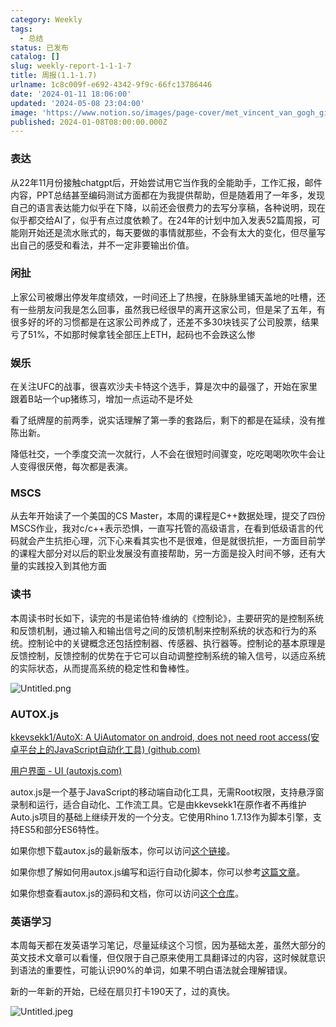 ```yaml
---
category: Weekly
tags:
  - 总结
status: 已发布
catalog: []
slug: weekly-report-1-1-1-7
title: 周报(1.1-1.7)
urlname: 1c8c009f-e692-4342-9f9c-66fc13786446
date: '2024-01-11 18:06:00'
updated: '2024-05-08 23:04:00'
image: 'https://www.notion.so/images/page-cover/met_vincent_van_gogh_ginoux.jpg'
published: 2024-01-08T08:00:00.000Z
---
```


### 表达


从22年11月份接触chatgpt后，开始尝试用它当作我的全能助手，工作汇报，邮件内容，PPT总结甚至编码测试方面都在为我提供帮助，但是随着用了一年多，发现自己的语言表达能力似乎在下降，以前还会很费力的去写分享稿，各种说明，现在似乎都交给AI了，似乎有点过度依赖了。在24年的计划中加入发表52篇周报，可能刚开始还是流水账式的，每天要做的事情就那些，不会有太大的变化，但尽量写出自己的感受和看法，并不一定非要输出价值。


### 闲扯


上家公司被爆出停发年度绩效，一时间还上了热搜，在脉脉里铺天盖地的吐槽，还有一些朋友问我是怎么回事，虽然我已经很早的离开这家公司，但是呆了五年，有很多好的坏的习惯都是在这家公司养成了，还差不多30块钱买了公司股票，结果亏了51%，不如那时候拿钱全部压上ETH，起码也不会跌这么惨


### 娱乐


在关注UFC的战事，很喜欢沙夫卡特这个选手，算是次中的最强了，开始在家里跟着B站一个up猪练习，增加一点运动不是坏处


看了纸牌屋的前两季，说实话理解了第一季的套路后，剩下的都是在延续，没有推陈出新。


降低社交，一个季度交流一次就行，人不会在很短时间骤变，吃吃喝喝吹吹牛会让人变得很厌倦，每次都是表演。


### MSCS


从去年开始读了一个美国的CS Master，本周的课程是C++数据处理，提交了四份MSCS作业，我对c/c++表示恐惧，一直写托管的高级语言，在看到低级语言的代码就会产生抗拒心理，沉下心来看其实也不是很难，但是就很抗拒，一方面目前学的课程大部分对以后的职业发展没有直接帮助，另一方面是投入时间不够，还有大量的实践投入到其他方面


### 读书


本周读书时长如下，读完的书是诺伯特·维纳的《控制论》，主要研究的是控制系统和反馈机制，通过输入和输出信号之间的反馈机制来控制系统的状态和行为的系统。控制论中的关键概念还包括控制器、传感器、执行器等。控制论的基本原理是反馈控制，反馈控制的优势在于它可以自动调整控制系统的输入信号，以适应系统的实际状态，从而提高系统的稳定性和鲁棒性。


![Untitled.png](https://prod-files-secure.s3.us-west-2.amazonaws.com/5d24fe63-e567-4804-86f9-9fdc62e13082/4d744901-b410-4924-8554-36cce6e9aab7/Untitled.png?X-Amz-Algorithm=AWS4-HMAC-SHA256&X-Amz-Content-Sha256=UNSIGNED-PAYLOAD&X-Amz-Credential=ASIAZI2LB466WAFCVLZW%2F20250222%2Fus-west-2%2Fs3%2Faws4_request&X-Amz-Date=20250222T213251Z&X-Amz-Expires=3600&X-Amz-Security-Token=IQoJb3JpZ2luX2VjEMr%2F%2F%2F%2F%2F%2F%2F%2F%2F%2FwEaCXVzLXdlc3QtMiJGMEQCIGcbC5ZUusrNXdrV2m4pkrI342glsRHVYFYkKtHoZhDVAiAJ0RjJyi7VzsK70nwgoSyx09KAgCj5lCqyILWFgupquyqIBAjy%2F%2F%2F%2F%2F%2F%2F%2F%2F%2F8BEAAaDDYzNzQyMzE4MzgwNSIMFVrgla4u%2BzRgwjxEKtwDt1rjVwaOqRZyG1T0YyJa7ZZXhT2EjQCCeHdiBrn%2B1PGkhuUh3Hre1CgcdUp83PVtIeDu74FgJnlZcxslngQrStCKp1D%2Fo9oSu86h02UJ3ltA04cLYUi%2FYDu7ftFtEj5MIo2Y7jkteW1DyNm68yjen%2FBdCCY6%2FLo%2BGoeb3xuo0D9gyNv5XQspO0aazRuLBGkW13IyteWGiW61RBNHM82gUaNG1pC227txKidG8Ei%2B2HlQBDmbkYuDw7lxk39aCiIz%2FMLQqHNyqK7R0eGOxbjIxZIpVMGe1X%2FAFe0kpnntlO87fLO57Kx2eakwrxG4YqcoqUVfN4Sow4idEdETp6n916ezruh5ixktxEYtDF6cMkPt5c%2Bvsg2i8v7bozWGcnupDZ3XpoWJEN%2B%2FGmujRs4UVhaRfURIXjH0Ekek96E8maO12s6dYwziKL1WHAEQIMYJX5ad0%2Bx61KzBekzmhl2tk2zqVbZ4vt8I4niH19t5XGJEwBbzCuTlAyzQe%2BnQCfCzDvG9d6Nszv7gH428dxI%2FWZKj0jQFIDjCzBwlmU8RnuMU83PJvwn89KOzw9xAHlv7cvhc7w9wvL4yznDZqIP0gasDkCUwDukZAoyh5NS3gn%2FiRDIM88Vsme8aL54wp5HovQY6pgEjdRIzmLwWkBuojnLg6UQTrUUQNcaa%2FGUcdhtxi7c70BwvNPHHljbk7P6kNrhB1wU6eglWmOejJtSRTJNqD5ZaoEHKiHLafTF4nDXgDBrZQa%2BNlOaAXN59FMBZDe198yV2CGtJRNvZQ%2FX4HrvPH%2BghXlFBRQaI03KXyTSVy68tWNGHWcjQIFYPs1Rz2iXPV7%2Bq2nUTf621QKOnPknJMCckbYjYaAC0&X-Amz-Signature=3c707d8cde4dc5c88426161e175cd676b3cb90666a6935f67ddd7b991b918c33&X-Amz-SignedHeaders=host&x-id=GetObject)


### AUTOX.js


[kkevsekk1/AutoX: A UiAutomator on android, does not need root access(安卓平台上的JavaScript自动化工具) (github.com)](https://github.com/kkevsekk1/AutoX)


[用户界面 - UI (autoxjs.com)](http://doc.autoxjs.com/#/ui)


autox.js是一个基于JavaScript的移动端自动化工具，无需Root权限，支持悬浮窗录制和运行，适合自动化、工作流工具。它是由kkevsekk1在原作者不再维护Auto.js项目的基础上继续开发的一个分支。它使用Rhino 1.7.13作为脚本引擎，支持ES5和部分ES6特性。


如果你想下载autox.js的最新版本，你可以访问[这个链接](https://github.com/kkevsekk1/AutoX/releases)。


如果你想了解如何用autox.js编写和运行自动化脚本，你可以参考[这篇文章](https://www.cnblogs.com/ghj1976/p/autoxjs.html)。


如果你想查看autox.js的源码和文档，你可以访问[这个仓库](https://github.com/kkevsekk1/AutoX)。


### 英语学习


本周每天都在发英语学习笔记，尽量延续这个习惯，因为基础太差，虽然大部分的英文技术文章可以看懂，但仅限于自己原来使用工具翻译过的内容，这时候就意识到语法的重要性，可能认识90%的单词，如果不明白语法就会理解错误。


新的一年新的开始，已经在扇贝打卡190天了，过的真快。


![Untitled.jpeg](https://prod-files-secure.s3.us-west-2.amazonaws.com/5d24fe63-e567-4804-86f9-9fdc62e13082/c04d3014-4bd3-4142-a613-19220f0a3512/Untitled.jpeg?X-Amz-Algorithm=AWS4-HMAC-SHA256&X-Amz-Content-Sha256=UNSIGNED-PAYLOAD&X-Amz-Credential=ASIAZI2LB466WAFCVLZW%2F20250222%2Fus-west-2%2Fs3%2Faws4_request&X-Amz-Date=20250222T213251Z&X-Amz-Expires=3600&X-Amz-Security-Token=IQoJb3JpZ2luX2VjEMr%2F%2F%2F%2F%2F%2F%2F%2F%2F%2FwEaCXVzLXdlc3QtMiJGMEQCIGcbC5ZUusrNXdrV2m4pkrI342glsRHVYFYkKtHoZhDVAiAJ0RjJyi7VzsK70nwgoSyx09KAgCj5lCqyILWFgupquyqIBAjy%2F%2F%2F%2F%2F%2F%2F%2F%2F%2F8BEAAaDDYzNzQyMzE4MzgwNSIMFVrgla4u%2BzRgwjxEKtwDt1rjVwaOqRZyG1T0YyJa7ZZXhT2EjQCCeHdiBrn%2B1PGkhuUh3Hre1CgcdUp83PVtIeDu74FgJnlZcxslngQrStCKp1D%2Fo9oSu86h02UJ3ltA04cLYUi%2FYDu7ftFtEj5MIo2Y7jkteW1DyNm68yjen%2FBdCCY6%2FLo%2BGoeb3xuo0D9gyNv5XQspO0aazRuLBGkW13IyteWGiW61RBNHM82gUaNG1pC227txKidG8Ei%2B2HlQBDmbkYuDw7lxk39aCiIz%2FMLQqHNyqK7R0eGOxbjIxZIpVMGe1X%2FAFe0kpnntlO87fLO57Kx2eakwrxG4YqcoqUVfN4Sow4idEdETp6n916ezruh5ixktxEYtDF6cMkPt5c%2Bvsg2i8v7bozWGcnupDZ3XpoWJEN%2B%2FGmujRs4UVhaRfURIXjH0Ekek96E8maO12s6dYwziKL1WHAEQIMYJX5ad0%2Bx61KzBekzmhl2tk2zqVbZ4vt8I4niH19t5XGJEwBbzCuTlAyzQe%2BnQCfCzDvG9d6Nszv7gH428dxI%2FWZKj0jQFIDjCzBwlmU8RnuMU83PJvwn89KOzw9xAHlv7cvhc7w9wvL4yznDZqIP0gasDkCUwDukZAoyh5NS3gn%2FiRDIM88Vsme8aL54wp5HovQY6pgEjdRIzmLwWkBuojnLg6UQTrUUQNcaa%2FGUcdhtxi7c70BwvNPHHljbk7P6kNrhB1wU6eglWmOejJtSRTJNqD5ZaoEHKiHLafTF4nDXgDBrZQa%2BNlOaAXN59FMBZDe198yV2CGtJRNvZQ%2FX4HrvPH%2BghXlFBRQaI03KXyTSVy68tWNGHWcjQIFYPs1Rz2iXPV7%2Bq2nUTf621QKOnPknJMCckbYjYaAC0&X-Amz-Signature=3f407802203f4c6b26a01c38b87bd7c556dddba7f16d0641e3747227f225eb76&X-Amz-SignedHeaders=host&x-id=GetObject)

